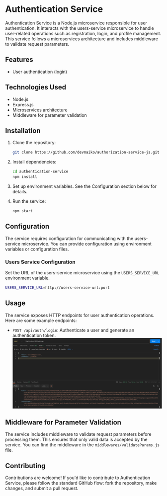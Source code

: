 # Authentication Service  

Authentication Service is a Node.js microservice responsible for user authentication. It interacts with the users-service microservice to handle user-related operations such as registration, login, and profile management. This service follows a microservices architecture and includes middleware to validate request parameters.

## Features

- User authentication (login)

## Technologies Used

- Node.js
- Express.js
- Microservices architecture
- Middleware for parameter validation

## Installation

1. Clone the repository:

   ```bash
   git clone https://github.com/devmaiko/authorization-service-js.git
   ```

2. Install dependencies:

   ```bash
   cd authentication-service
   npm install
   ```

3. Set up environment variables. See the Configuration section below for details.

4. Run the service:

   ```bash
   npm start
   ```

## Configuration

The service requires configuration for communicating with the users-service microservice. You can provide configuration using environment variables or configuration files.

### Users Service Configuration

Set the URL of the users-service microservice using the `USERS_SERVICE_URL` environment variable.

```bash
USERS_SERVICE_URL=http://users-service-url:port
```

## Usage

The service exposes HTTP endpoints for user authentication operations. Here are some example endpoints:

- `POST /api/auth/login`: Authenticate a user and generate an authentication token.
  ![Alt Text](docs/image1.png)
## Middleware for Parameter Validation

The service includes middleware to validate request parameters before processing them. This ensures that only valid data is accepted by the service. You can find the middleware in the `middlewares/validateParams.js` file.

## Contributing

Contributions are welcome! If you'd like to contribute to Authentication Service, please follow the standard GitHub flow: fork the repository, make changes, and submit a pull request.
